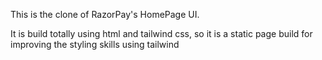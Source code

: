This is the clone of RazorPay's HomePage UI.





It is build totally using html and tailwind css, so it is a static page build for improving the styling skills using tailwind
